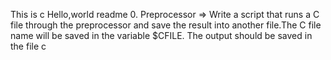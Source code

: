 This is c Hello,world readme
0. Preprocessor => Write a script that runs a C file through the preprocessor and save the result into another file.The C file name will be saved in the variable $CFILE. The output should be saved in the file c
